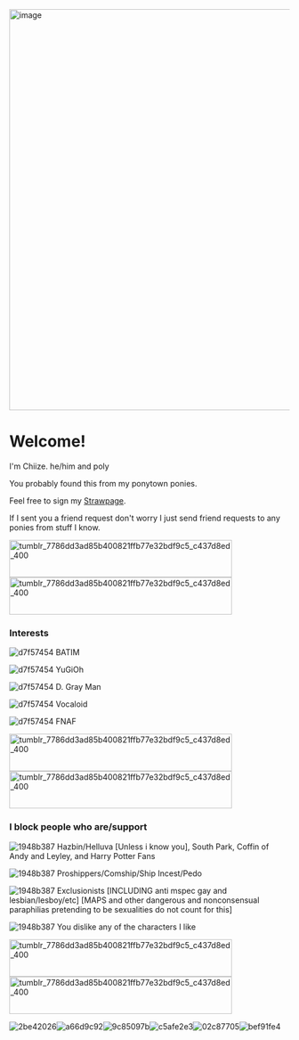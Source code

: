 <img width="1280" height="720" alt="image" src="https://github.com/user-attachments/assets/e72aed5f-6011-4104-aca7-d669d6e862cd" />




# Welcome!

I'm Chiize. he/him and poly

You probably found this from my ponytown ponies.

Feel free to sign my [Strawpage](https://ghostchiize.straw.page/).

If I sent you a friend request don't worry I just send friend requests to any ponies from stuff I know.


<img width="400" height="67" alt="tumblr_7786dd3ad85b400821ffb77e32bdf9c5_c437d8ed_400" src="https://github.com/user-attachments/assets/f66a092a-7c69-4100-91ed-8240e9e719a7" /> <img width="400" height="67" alt="tumblr_7786dd3ad85b400821ffb77e32bdf9c5_c437d8ed_400" src="https://github.com/user-attachments/assets/73506d69-f5b6-4b2e-8022-9dfeb790804b" />








### Interests

![d7f57454](https://github.com/user-attachments/assets/97f5ac0f-b0bd-45dc-a775-d45b2c6c90b4) BATIM

![d7f57454](https://github.com/user-attachments/assets/295ef7bd-6b8e-4a2f-8f7b-f1813537732d) YuGiOh

![d7f57454](https://github.com/user-attachments/assets/3aa3683e-bdbc-4440-b6bd-0d40b876423c) D. Gray Man

![d7f57454](https://github.com/user-attachments/assets/8fd17e5a-9143-44c0-87d9-92f5ff6b7531) Vocaloid

![d7f57454](https://github.com/user-attachments/assets/bb2ebded-110b-40e5-8429-91cbec3f9d76) FNAF

<img width="400" height="67" alt="tumblr_7786dd3ad85b400821ffb77e32bdf9c5_c437d8ed_400" src="https://github.com/user-attachments/assets/1eacb94b-8faf-4bd0-bcfa-267c9c579751" />
<img width="400" height="67" alt="tumblr_7786dd3ad85b400821ffb77e32bdf9c5_c437d8ed_400" src="https://github.com/user-attachments/assets/0820d49a-d891-4ad5-a964-9e33dae4400d" />


### I block people who are/support

![1948b387](https://github.com/user-attachments/assets/fcfda369-affd-4e23-a9e7-b5ce2b20069b) Hazbin/Helluva [Unless i know you], South Park, Coffin of Andy and Leyley, and Harry Potter Fans

![1948b387](https://github.com/user-attachments/assets/ac1254bc-87e4-4e04-88a4-7567e3e9ec4d) Proshippers/Comship/Ship Incest/Pedo

![1948b387](https://github.com/user-attachments/assets/04d2b651-5077-4e9c-b85d-967561b034d3) Exclusionists [INCLUDING anti mspec gay and lesbian/lesboy/etc] [MAPS and other dangerous and nonconsensual paraphilias pretending to be sexualities do not count for this]

![1948b387](https://github.com/user-attachments/assets/d1b2af94-4262-4fcc-81e9-4f103fd1f04a) You dislike any of the characters I like


<img width="400" height="67" alt="tumblr_7786dd3ad85b400821ffb77e32bdf9c5_c437d8ed_400" src="https://github.com/user-attachments/assets/00f959e7-16c0-4f37-9ff4-3fbf9e8a4a91" />
<img width="400" height="67" alt="tumblr_7786dd3ad85b400821ffb77e32bdf9c5_c437d8ed_400" src="https://github.com/user-attachments/assets/43769436-d883-4d33-99b3-64a2e109b28f" />


![2be42026](https://github.com/GhostChii/GhostChii/assets/163073394/163cc972-a65c-45b5-803b-033f749b3c69)![a66d9c92](https://github.com/GhostChii/GhostChii/assets/163073394/f6194aae-133f-4c33-ad39-a2ac3c0fea03)![9c85097b](https://github.com/GhostChii/GhostChii/assets/163073394/b4a218bd-0422-4941-8946-683dfc0cc3af)![c5afe2e3](https://github.com/GhostChii/GhostChii/assets/163073394/36398867-6a3a-4390-b08f-54d53740ad2b)![02c87705](https://github.com/user-attachments/assets/612ba2e9-4c84-4303-b301-55338a29292f)![bef91fe4](https://github.com/user-attachments/assets/1dba6adb-b704-4562-aa0c-01d60aa13516)










